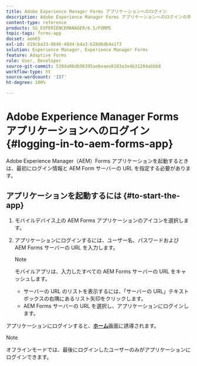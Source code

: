 ```yaml
---
title: Adobe Experience Manager Forms アプリケーションへのログイン
description: Adobe Experience Manager Forms アプリケーションへのログインの手順。
content-type: reference
products: SG_EXPERIENCEMANAGER/6.5/FORMS
topic-tags: forms-app
docset: aem65
exl-id: d19cba33-0646-40d4-b4a3-b28d6db4a1f3
solution: Experience Manager, Experience Manager Forms
feature: Adaptive Forms
role: User, Developer
source-git-commit: 539da06db98395ae6eaee8103a3e4b31204abbb8
workflow-type: ht
source-wordcount: '157'
ht-degree: 100%

---
```


# Adobe Experience Manager Forms アプリケーションへのログイン{#logging-in-to-aem-forms-app}

Adobe Experience Manager（AEM）Forms アプリケーションを起動するときは、最初にログイン情報と AEM Form サーバーの URL を指定する必要があります。

## アプリケーションを起動するには {#to-start-the-app}

1. モバイルデバイス上の AEM Forms アプリケーションのアイコンを選択します。
1. アプリケーションにログインするには、ユーザー名、パスワードおよび AEM Forms サーバーの URL を入力します。

   >[!NOTE]
   >
   >モバイルアプリは、入力したすべての AEM Forms サーバーの URL をキャッシュします。
   >
   >    * サーバーの URL のリストを表示するには、「サーバーの URL」テキストボックスの右隅にあるリスト矢印をクリックします。
   >    * AEM Forms サーバーの URL を選択し、アプリケーションにログインします。

アプリケーションにログインすると、[**ホーム**](../../forms/using/home-screen.md)画面に誘導されます。

>[!NOTE]
>
>オフラインモードでは、最後にログインしたユーザーのみがアプリケーションにログインできます。
